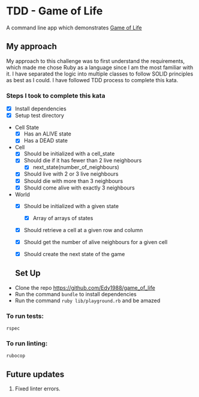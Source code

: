 # TDD - Game of Life

A command line app which demonstrates [Game of Life](https://en.wikipedia.org/wiki/Conway%27s_Game_of_Life) 


## My approach

My approach to this challenge was to first understand the requirements, which made me chose Ruby as a language since I am the most familiar with it. I have separated the logic into multiple classes to follow SOLID principles as best as I could. I have followed TDD process to complete this kata. 

### Steps I took to complete this kata

* [x] Install dependencies
* [x] Setup test directory

* Cell State
  * [x] Has an ALIVE state
  * [x] Has a DEAD state
* Cell
  * [x] Should be initialized with a cell_state
  * [x] Should die if it has fewer than 2 live neighbours
    * [x] next_state(number_of_neighbours)
  * [x] Should live with 2 or 3 live neighbours
  * [x] Should die with more than 3 neighbours
  * [x] Should come alive with exactly 3 neighbours
* World
  * [X] Should be initialized with a given state
    * [x] Array of arrays of states
  * [X] Should retrieve a cell at a given row and column
  * [X] Should get the number of alive neighbours for a given cell
  * [X] Should create the next state of the game
  
  
  ## Set Up
- Clone the repo https://github.com/Edy1988/game_of_life 
- Run the command `bundle` to install dependencies
- Run the command `ruby lib/playground.rb` and be amazed

 ### To run tests:

```
rspec
```

### To run linting:

```
rubocop
```
## Future updates
1. Fixed linter errors.

